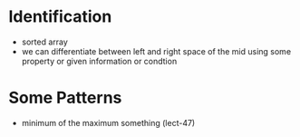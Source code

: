 

# Identification
- sorted array
- we can differentiate between left and right space of the mid using some property or given information or condtion


# Some Patterns

- minimum of the maximum something (lect-47)
